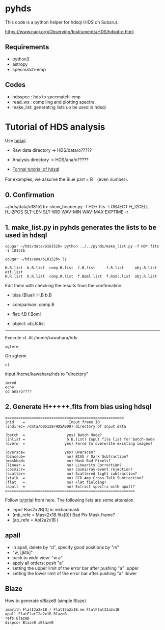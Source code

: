 # pyhds

This code is a python helper for hdsql (HDS on Subaru).

https://www.naoj.org/Observing/Instruments/HDS/hdsql-e.html

## Requirements

- python3
- astropy
- specmatch-emp

## Codes

- hdsspec : hds to specmatch-emp
- read_ws : compiling and plotting spectra.
- make_list: generating lists uo be used in hdsql


# Tutorial of HDS analysis 

Use [hdsql](https://www.naoj.org/Observing/Instruments/HDS/hdsql.html). 

- Raw data directory -> HDS/data/o?????
- Analysis directory -> HDS/ana/o?????

- [Formal tutorial of hdsql](https://www.naoj.org/Observing/Instruments/HDS/hdsql.html)

For examples, we assume the Blue part = B　(even number).

## 0. Confirmation

~/hds/data/o18152b> show_header.py -f HD*.fits -t OBJECT H_I2CELL H_I2POS SLT-LEN SLT-WID WAV-MIN WAV-MAX EXPTIME -r

## 1. make_list.py in pyhds generates the lists to be used in hdsql

```
cougar ~/hds/data/o18152b> python ../../pyhds/make_list.py -f HD*.fits -i 18152b

cougar ~/hds/ana/o18152b> ls

H.B.list  b.B.list  comp.B.list  f.B.list     f.R.list	   obj.B.list  otf.list
H.R.list  b.R.list  comp.R.list  f.Boml.list  f.Roml.list  obj.R.list
```

Edit them with checking the results from the confirmation.

- bias (Blue):
H.B
b.B

- comparison:
comp.B

- flat:
f.B
f.Boml

- object:
obj.B.list

------------------------------------------
Execute cl.
At /home/kawahara/hds

```
xgterm
```

On xgterm

```
cl
```

input /home/kawahara/hds to "directory"

```
imred
eche
cd ana/o????
```

## 2. Generate H+++++.fits from bias using hdsql

```
======================================================    
inid    =                    Input frame ID
(indirec= /data/o05129/HDSA000) directory of Input data

(batch  =                   yes) Batch Mode?
(inlist =                   b.B.list) Input file list for batch-mode
(overw  =                  yes) Force to overwrite existing images?

(oversca=                  yes) Overscan?
(biassub=                   no) BIAS / Dark Subtraction?
(maskbad=                   no) Mask Bad Pixels?
(linear =                   no) Linearity Correction?
(cosmicr=                   no) Cosmicray-event rejection?
(scatter=                   no) Scattered light subtraction?
(xtalk  =                   no) CCD Amp Cross-Talk Subtraction?
(flat   =                   no) Flat fielding?
(apall  =                   no) Extract spectra with apall?
===========================================================
```

Follow [tutorial](https://www.naoj.org/Observing/Instruments/HDS/hdsql.html) from here. The following lists are some attension.

- Input Bias2x2B[0] in mkbadmask
- (mb_refe  =    Mask2x1B.fits[0]) Bad Pix Mask frame?
- (ap_refe  =    ApI2a2x1B )

## apall

- in apall, delete by "d", specify good positions by "m"
- "w, [jktb]"
- back to wide view: "w a" 
- apply all orders: push "a"
- setting the upper limit of the error bar after pushing "a" :upper
- setting the lower limit of the error bar after pushing "a" :lower

## Blaze

How to generate sBlazeB (simple Blaze)

```
imarith FlatI2a2x1B / FlatI2a2x1B.nm FlatFlatI2a2x1B
apall FlatFlatI2a2x1B BlazeB
refs BlazeB
dispcor BlazeB sBlazeB
```




